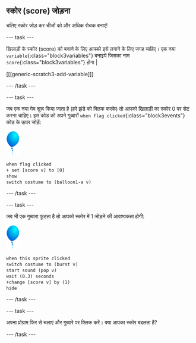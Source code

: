 ## स्कोर (score) जोड़ना

चलिए स्कोर जोड़ कर चीजों को और अधिक रोचक बनाएं!

--- task ---

खिलाड़ी के स्कोर (score) को बनाने के लिए आपको इसे लगाने के लिए जगह चाहिए। एक नया `variable`{:class="block3variables"} बनाइये जिसका नाम `score`{:class="block3variables"} होगा |

[[[generic-scratch3-add-variable]]]

--- /task ---

--- task ---

जब एक नया गेम शुरू किया जाता है (हरे झंडे को क्लिक करके) तो आपको खिलाड़ी का स्कोर 0 पर सेट करना चाहिए। इस कोड को अपने गुब्बारों `when flag clicked`{:class="block3events"} कोड के ऊपर जोड़ें:

![balloon sprite](images/balloon-sprite.png)

```blocks3
when flag clicked
+ set [score v] to [0]
show
switch costume to (balloon1-a v)
```

--- /task ---

--- task ---

जब भी एक गुब्बारा फूटता है तो आपको स्कोर में 1 जोड़ने की आवश्यकता होगी:

![balloon sprite](images/balloon-sprite.png)

```blocks3
when this sprite clicked
switch costume to (burst v)
start sound (pop v)
wait (0.3) seconds
+change [score v] by (1)
hide
```

--- /task ---

--- task ---

अपना प्रोग्राम फिर से चलाएं और गुब्बारे पर क्लिक करें। क्या आपका स्कोर बदलता है?

--- /task ---

